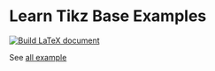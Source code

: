 # Learn Tikz Base Examples

[![Build LaTeX document](https://github.com/cauliyang/learn_tikz/actions/workflows/build.yml/badge.svg)](https://github.com/cauliyang/learn_tikz/actions/workflows/build.yml)

See [all example](https://github.com/cauliyang/learn_tikz/blob/main/gallery/main.pdf)

<!-- begin table -->

<!-- end table -->
